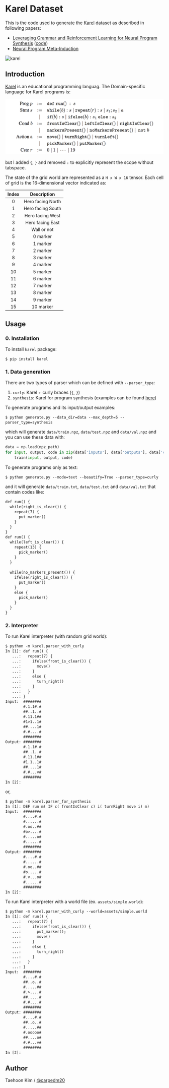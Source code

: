 # Karel Dataset

This is the code used to generate the [Karel](https://en.wikipedia.org/wiki/Karel_(programming_language)) dataset as described in following papers:

- [Leveraging Grammar and Reinforcement Learning for Neural Program Synthesis](https://openreview.net/forum?id=H1Xw62kRZ) ([code](https://github.com/carpedm20/program-synthesis-rl-tensorflow))
- [Neural Program Meta-Induction](https://arxiv.org/abs/1710.04157)

![karel](https://raw.githubusercontent.com/carpedm20/karel-dataset/HEAD/assets/karel.png)


## Introduction

[Karel](https://en.wikipedia.org/wiki/Karel_(programming_language)) is an educational programming languag. The Domain-specific language for Karel programs is:

![karel](./assets/karel_dsl.png)

but I added `{`, `}` and removed `:` to explicitly represent the scope without tabspace.

The state of the grid world are represented as a `H x W x 16` tensor. Each cell of grid is the 16-dimensional vector indicated as:

| Index |    Description    |
|:-----:|:-----------------:|
|   0   | Hero facing North |
|   1   | Hero facing South |
|   2   |  Hero facing West |
|   3   |  Hero facing East |
|   4   |    Wall or not    |
|   5   |      0 marker     |
|   6   |      1 marker     |
|   7   |      2 marker     |
|   8   |      3 marker     |
|   9   |      4 marker     |
|   10  |      5 marker     |
|   11  |      6 marker     |
|   12  |      7 marker     |
|   13  |      8 marker     |
|   14  |      9 marker     |
|   15  |     10 marker     |


## Usage

### 0. Installation

To install `karel` package:

    $ pip install karel

### 1. Data generation

There are two types of parser which can be defined with `--parser_type`:

1. `curly`: Karel + curly braces (`{`, `}`)
2. `synthesis`: Karel for program synthesis (examples can be found [here](https://msr-redmond.github.io/karel-dataset/))

To generate programs and its input/output examples:

    $ python generate.py --data_dir=data --max_depth=5 --parser_type=synthesis

which will generate `data/train.npz`, `data/test.npz` and `data/val.npz` and you can use these data with:

```python
data = np.load(npz_path)
for input, output, code in zip(data['inputs'], data['outputs'], data['codes']):
    train(input, output, code)
```

To generate programs only as text:

    $ python generate.py --mode=text --beautify=True --parser_type=curly

and it will generate `data/train.txt`, `data/test.txt` and `data/val.txt` that contain codes like:

    def run() {
      while(right_is_clear()) {
        repeat(7) {
          put_marker()
        }
      }
    }
    def run() {
      while(left_is_clear()) {
        repeat(13) {
          pick_marker()
        }
      }

      while(no_markers_present()) {
        ifelse(right_is_clear()) {
          put_marker()
        }
        else {
          pick_marker()
        }
      }
    }

### 2. Interpreter

To run Karel interpreter (with random grid world):

    $ python -m karel.parser_with_curly
    In [1]: def run() {
       ...:   repeat(7) {
       ...:     ifelse(front_is_clear()) {
       ...:       move()
       ...:     }
       ...:     else {
       ...:       turn_right()
       ...:     }
       ...:   }
       ...: }
    Input:  ########
            #.1.1#.#
            ##..1..#
            #.11.1##
            #1>1..1#
            ##....1#
            #.#....#
            ########
    Output: ########
            #.1.1#.#
            ##..1..#
            #.11.1##
            #1.1..1#
            ##....1#
            #.#...v#
            ########
    In [2]:

or,

    $ python -m karel.parser_for_synthesis
    In [1]: DEF run m( IF c( frontIsClear c) i( turnRight move i) m)
    Input:  ########
            #....#.#
            #......#
            #.oo..##
            #o>....#
            #.....o#
            #......#
            ########
    Output: ########
            #....#.#
            #......#
            #.oo..##
            #o.....#
            #.v...o#
            #......#
            ########
    In [2]:

To run Karel interpreter with a world file (ex. `assets/simple.world`):

    $ python -m karel.parser_with_curly --world=assets/simple.world
    In [1]: def run() {
       ...:   repeat(7) {
       ...:     ifelse(front_is_clear()) {
       ...:       put_marker();
       ...:       move()
       ...:     }
       ...:     else {
       ...:       turn_right()
       ...:     }
       ...:   }
       ...: }
    Input:  ########
            #....#.#
            ##..o..#
            #.....##
            #.>....#
            ##.....#
            #.#....#
            ########
    Output: ########
            #....#.#
            ##..o..#
            #.....##
            #.ooooo#
            ##....o#
            #.#...v#
            ########
    In [2]:


## Author

Taehoon Kim / [@carpedm20](http://carpedm20.github.io/)
